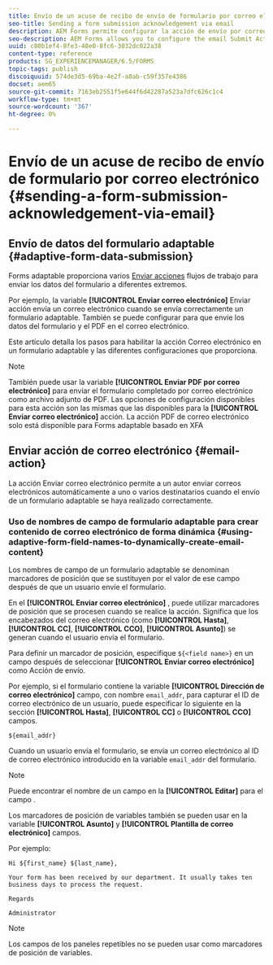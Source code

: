 ```yaml
---
title: Envío de un acuse de recibo de envío de formulario por correo electrónico
seo-title: Sending a form submission acknowledgement via email
description: AEM Forms permite configurar la acción de envío por correo electrónico que envía un acuse de recibo a un usuario al enviar el formulario.
seo-description: AEM Forms allows you to configure the email Submit Action that sends an acknowledgement to a user on submitting the form.
uuid: c80b1ef4-8fe3-48e0-8fc6-3032dc022a38
content-type: reference
products: SG_EXPERIENCEMANAGER/6.5/FORMS
topic-tags: publish
discoiquuid: 574de3d5-69ba-4e2f-a8ab-c59f357e4386
docset: aem65
source-git-commit: 7163eb2551f5e644f6d42287a523a7dfc626c1c4
workflow-type: tm+mt
source-wordcount: '367'
ht-degree: 0%

---
```



# Envío de un acuse de recibo de envío de formulario por correo electrónico {#sending-a-form-submission-acknowledgement-via-email}

## Envío de datos del formulario adaptable {#adaptive-form-data-submission}

Forms adaptable proporciona varios [Enviar acciones](configuring-submit-actions.md) flujos de trabajo para enviar los datos del formulario a diferentes extremos.

Por ejemplo, la variable **[!UICONTROL Enviar correo electrónico]** Enviar acción envía un correo electrónico cuando se envía correctamente un formulario adaptable. También se puede configurar para que envíe los datos del formulario y el PDF en el correo electrónico.

Este artículo detalla los pasos para habilitar la acción Correo electrónico en un formulario adaptable y las diferentes configuraciones que proporciona.

>[!NOTE]
>
>También puede usar la variable **[!UICONTROL Enviar PDF por correo electrónico]** para enviar el formulario completado por correo electrónico como archivo adjunto de PDF. Las opciones de configuración disponibles para esta acción son las mismas que las disponibles para la **[!UICONTROL Enviar correo electrónico]** acción. La acción PDF de correo electrónico solo está disponible para Forms adaptable basado en XFA

## Enviar acción de correo electrónico {#email-action}

La acción Enviar correo electrónico permite a un autor enviar correos electrónicos automáticamente a uno o varios destinatarios cuando el envío de un formulario adaptable se haya realizado correctamente.

<!-- >>[!NOTE]
>
>To use the Send email action, you need to configure the AEM mail service as described in [Configuring the mail service](/help/sites-administering/notification.md#configuring-the-mail-service).

### Enabling Send email action on an Adaptive Form {#enabling-email-action-on-an-adaptive-form}

1. Open an Adaptive Form in **[!UICONTROL edit]** mode.

1. In the **[!UICONTROL Content]** tab, tap **[!UICONTROL Form Container]** and tap ![configure](assets/configure-icon.svg) to view the Adaptive Form properties.  

1. In the **[!UICONTROL Submission]** section, select **[!UICONTROL Send email]** from the **[!UICONTROL Submit Action]** drop-down list.  

   ![Submit Actions](assets/submission-actions.png)

1. Specify valid email IDs in the **[!UICONTROL To]**, **[!UICONTROL CC]**, and **[!UICONTROL BCC]** fields.

   Specify the subject and the body of the email in the **[!UICONTROL Subject]** and **[!UICONTROL Email Template]** fields, respectively.

   You can also specify variable placeholders in the fields, in which case, the values of the fields are processed when the form is successfully submitted by an end user. For more information, see [Using Adaptive Form field names to dynamically create email content](form-submission-receipt-via-email.md#p-using-adaptive-form-field-names-to-dynamically-create-email-content-p).

   Select **[!UICONTROL Include attachments]** if the form includes file attachments and you want to attach these files in the email.

   >[!NOTE]
   >
   >If you choose the **[!UICONTROL Send PDF via Email]** option, you must select the Include attachments option.

1. Click ![save](assets/save_icon.svg) to save the changes. -->

### Uso de nombres de campo de formulario adaptable para crear contenido de correo electrónico de forma dinámica {#using-adaptive-form-field-names-to-dynamically-create-email-content}

Los nombres de campo de un formulario adaptable se denominan marcadores de posición que se sustituyen por el valor de ese campo después de que un usuario envíe el formulario.

En el **[!UICONTROL Enviar correo electrónico]** , puede utilizar marcadores de posición que se procesen cuando se realice la acción. Significa que los encabezados del correo electrónico (como **[!UICONTROL Hasta]**, **[!UICONTROL CC]**, **[!UICONTROL CCO]**, **[!UICONTROL Asunto]**) se generan cuando el usuario envía el formulario.

Para definir un marcador de posición, especifique `${<field name>}` en un campo después de seleccionar **[!UICONTROL Enviar correo electrónico]** como Acción de envío.

Por ejemplo, si el formulario contiene la variable **[!UICONTROL Dirección de correo electrónico]** campo, con nombre `email_addr`, para capturar el ID de correo electrónico de un usuario, puede especificar lo siguiente en la sección **[!UICONTROL Hasta]**, **[!UICONTROL CC]** o **[!UICONTROL CCO]** campos.

`${email_addr}`

Cuando un usuario envía el formulario, se envía un correo electrónico al ID de correo electrónico introducido en la variable `email_addr` del formulario.

>[!NOTE]
>
>Puede encontrar el nombre de un campo en la **[!UICONTROL Editar]** para el campo .

Los marcadores de posición de variables también se pueden usar en la variable **[!UICONTROL Asunto]** y **[!UICONTROL Plantilla de correo electrónico]** campos.

Por ejemplo:

`Hi ${first_name} ${last_name},`

`Your form has been received by our department. It usually takes ten business days to process the request.`

`Regards`

`Administrator`

>[!NOTE]
>
>Los campos de los paneles repetibles no se pueden usar como marcadores de posición de variables.

